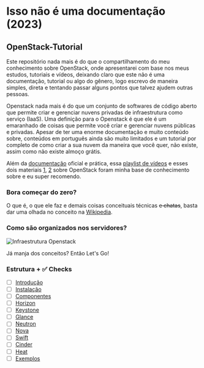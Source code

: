 # Isso não é uma documentação (2023)

## OpenStack-Tutorial

Este repositório nada mais é do que o compartilhamento do meu conhecimento sobre OpenStack, onde apresentarei com
base nos meus estudos, tutoriais e vídeos, deixando claro que este não é uma documentação, tutorial ou algo do gênero,
logo escrevo de maneira simples, direta e tentando passar alguns pontos que talvez ajudem outras pessoas.

Openstack nada mais é do que um conjunto de softwares de código aberto que permite criar e gerenciar nuvens privadas
de infraestrutura como serviço (IaaS). Uma definição para o Openstack é que ele é um emaranhado de coisas que permite
você criar e gerenciar nuvens públicas e privadas. Apesar de ter uma enorme documentação e muito conteúdo sobre,
conteúdos em português ainda são muito limitados e um tutorial por completo de como criar a sua nuvem da maneira que
você quer, não existe, assim como não existe almoço grátis.

Além da [documentação](https://docs.openstack.org/api-quick-start/) oficial e prática, essa
[playlist de vídeos](https://www.youtube.com/watch?v=deiPxC8SOZk&list=PL0zspxm7AK_DsypYjkFVEU7ZxPn5gReK) e esses dois
materiais [1](https://www.gta.ufrj.br/grad/15_1/openstack/index.html),
[2](https://www.freecodecamp.org/portuguese/news/tutorial-do-openstack-administre-sua-nuvem-privada-curso-completo/)
sobre OpenStack foram minha base de conhecimento sobre e eu super recomendo.

### Bora começar do zero?

O que é, o que ele faz e demais coisas conceituais técnicas ~~e chatas~~, basta dar uma olhada no conceito na
[Wikipedia](https://pt.wikipedia.org/wiki/Openstack).

### Como são organizados nos servidores?

![Infraestrutura Openstack](https://www.freecodecamp.org/portuguese/news/content/images/2022/08/openstack.svg)

Já manja dos conceitos? Então Let's Go!

### Estrutura + ✅ Checks

- [ ] [Introdução](https://github.com/henriqelol/OpenStack-Tutorial/blob/main/Conteudo/Instalacao.md)
- [ ] [Instalação](https://github.com/henriqelol/OpenStack-Tutorial/Conteudo/Instalacao.md)
- [ ] [Componentes](https://github.com/henriqelol/OpenStack-Tutorial/Conteudo/Componentes.md)
- [ ] [Horizon](https://github.com/henriqelol/OpenStack-Tutorial/Conteudo/Horizon.md)
- [ ] [Keystone](https://github.com/henriqelol/OpenStack-Tutorial/Conteudo/Keystone.md)
- [ ] [Glance](https://github.com/henriqelol/OpenStack-Tutorial/Conteudo/Glance.md)
- [ ] [Neutron](https://github.com/henriqelol/OpenStack-Tutorial/Conteudo/Neutron.md)
- [ ] [Nova](https://github.com/henriqelol/OpenStack-Tutorial/Conteudo/Nova.md)
- [ ] [Swift](https://github.com/henriqelol/OpenStack-Tutorial/Conteudo/Swift.md)
- [ ] [Cinder](https://github.com/henriqelol/OpenStack-Tutorial/Conteudo/Cinder.md)
- [ ] [Heat](https://github.com/henriqelol/OpenStack-Tutorial/Conteudo/Heat.md)
- [ ] [Exemplos](https://github.com/henriqelol/OpenStack-Tutorial/Conteudo/Exemplos.md)
